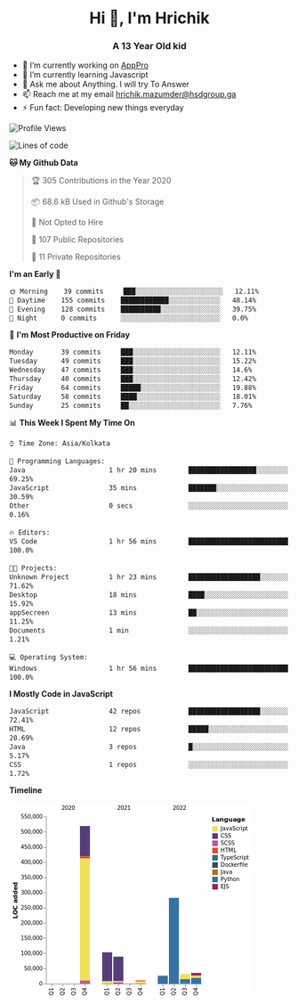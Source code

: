 <h1 align="center">Hi 👋, I'm Hrichik</h1>
<h3 align="center">A 13 Year Old kid</h3>


- 🔭 I’m currently working on [AppPro](https://apppro.in)
- 🌱 I’m currently learning Javascript
- 💬 Ask me about Anything. I will try To Answer
- 📫 Reach me at my email hrichik.mazumder@hsdgroup.ga
- ⚡ Fun fact: Developing new things everyday

<!--START_SECTION:waka-->
![Profile Views](http://img.shields.io/badge/Profile%20Views-32-blue)

![Lines of code](https://img.shields.io/badge/From%20Hello%20World%20I%27ve%20Written-4.7%20million%20lines%20of%20code-blue)

**🐱 My Github Data** 

> 🏆 305 Contributions in the Year 2020
 > 
> 📦 68.6 kB Used in Github's Storage 
 > 
> 🚫 Not Opted to Hire
 > 
> 📜 107 Public Repositories
 > 
> 🔑 11 Private Repositories 

**I'm an Early 🐤** 

```text
🌞 Morning    39 commits     ███░░░░░░░░░░░░░░░░░░░░░░   12.11% 
🌆 Daytime    155 commits    ████████████░░░░░░░░░░░░░   48.14% 
🌃 Evening    128 commits    ██████████░░░░░░░░░░░░░░░   39.75% 
🌙 Night      0 commits      ░░░░░░░░░░░░░░░░░░░░░░░░░   0.0%

```
📅 **I'm Most Productive on Friday** 

```text
Monday       39 commits     ███░░░░░░░░░░░░░░░░░░░░░░   12.11% 
Tuesday      49 commits     ███░░░░░░░░░░░░░░░░░░░░░░   15.22% 
Wednesday    47 commits     ███░░░░░░░░░░░░░░░░░░░░░░   14.6% 
Thursday     40 commits     ███░░░░░░░░░░░░░░░░░░░░░░   12.42% 
Friday       64 commits     █████░░░░░░░░░░░░░░░░░░░░   19.88% 
Saturday     58 commits     ████░░░░░░░░░░░░░░░░░░░░░   18.01% 
Sunday       25 commits     ██░░░░░░░░░░░░░░░░░░░░░░░   7.76%

```


📊 **This Week I Spent My Time On** 

```text
⌚︎ Time Zone: Asia/Kolkata

💬 Programming Languages: 
Java                     1 hr 20 mins        █████████████████░░░░░░░░   69.25% 
JavaScript               35 mins             ███████░░░░░░░░░░░░░░░░░░   30.59% 
Other                    0 secs              ░░░░░░░░░░░░░░░░░░░░░░░░░   0.16%

🔥 Editors: 
VS Code                  1 hr 56 mins        █████████████████████████   100.0%

🐱‍💻 Projects: 
Unknown Project          1 hr 23 mins        ██████████████████░░░░░░░   71.62% 
Desktop                  18 mins             ████░░░░░░░░░░░░░░░░░░░░░   15.92% 
appSecreen               13 mins             ██░░░░░░░░░░░░░░░░░░░░░░░   11.25% 
Documents                1 min               ░░░░░░░░░░░░░░░░░░░░░░░░░   1.21%

💻 Operating System: 
Windows                  1 hr 56 mins        █████████████████████████   100.0%

```

**I Mostly Code in JavaScript** 

```text
JavaScript               42 repos            ██████████████████░░░░░░░   72.41% 
HTML                     12 repos            █████░░░░░░░░░░░░░░░░░░░░   20.69% 
Java                     3 repos             █░░░░░░░░░░░░░░░░░░░░░░░░   5.17% 
CSS                      1 repos             ░░░░░░░░░░░░░░░░░░░░░░░░░   1.72%

```


**Timeline**

![Chart not found](https://github.com/hrichiksite/hrichiksite/blob/master/charts/bar_graph.png) 


<!--END_SECTION:waka-->
